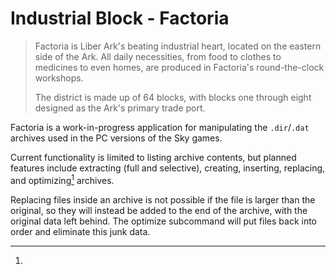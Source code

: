 # Industrial Block - Factoria
> Factoria is Liber Ark's beating industrial heart, located on
> the eastern side of the Ark. All daily necessities, from
> food to clothes to medicines to even homes, are produced in
> Factoria's round-the-clock workshops.
>
> The district is made up of 64 blocks, with blocks one
> through eight designed as the Ark's primary trade port.

Factoria is a work-in-progress application for manipulating the `.dir`/`.dat`
archives used in the PC versions of the Sky games.

Current functionality is limited to listing archive contents, but planned
features include extracting (full and selective), creating, inserting, replacing, and optimizing[^optimize] archives.

[^optimize]:
  Replacing files inside an archive is not possible if the file is larger than
  the original, so they will instead be added to the end of the archive, with
  the original data left behind. The optimize subcommand will put files back
  into order and eliminate this junk data.
